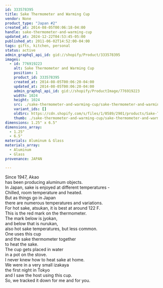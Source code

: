 ```yaml
---
id: 333578395
title: Sake Thermometer and Warming Cup
vendor: None
product_type: "Japan #2"
created_at: 2014-08-05T00:06:18-04:00
handle: sake-thermometer-and-warming-cup
updated_at: 2024-12-22T04:53:45-05:00
published_at: 2011-06-02T14:52:00-04:00
tags: gifts, kitchen, personal
status: active
admin_graphql_api_id: gid://shopify/Product/333578395
images:
  - id: 776919223
    alt: Sake Thermometer and Warming Cup
    position: 1
    product_id: 333578395
    created_at: 2014-08-05T00:06:20-04:00
    updated_at: 2014-08-05T00:06:20-04:00
    admin_graphql_api_id: gid://shopify/ProductImage/776919223
    width: 1024
    height: 1024
    src: ./sake-thermometer-and-warming-cup/sake-thermometer-and-warming-cup__0.jpg
    variant_ids: []
    oldSrc: https://cdn.shopify.com/s/files/1/0589/2901/products/Sake-Thermometer-and-Warming-Cup.jpeg?v=1407211580
    thumb: ./sake-thermometer-and-warming-cup/sake-thermometer-and-warming-cup__0-thumb.jpg
dimensions: 1.25" x 6.5"
dimensions_array:
  - 1.25"
  - 6.5"
materials: Aluminum & Glass
materials_array:
  - Aluminum
  - Glass
provenance: JAPAN

---
```


Since 1947, Akao  
has been producing aluminum objects.  
In Japan, sake is enjoyed at different temperatures -  
Chilled, room temperature and heated.  
But as things go in Japan  
there are numerous temperatures and variations.  
For hot sake, atsukan, it is best at around 122 F.  
This is the red mark on the thermometer.  
The mark below is jyokan,  
and below that is nurukan,  
also hot sake temperatures, but less common.  
One uses this cup  
and the sake thermometer together  
to heat the sake.  
The cup gets placed in water  
in a pot on the stove.  
I never knew how to heat sake at home.  
We were in a very small izakaya  
the first night in Tokyo  
and I saw the host using this cup.  
So, we tracked it down for me and for you.